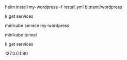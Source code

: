 helm install my-wordpress -f install.yml bitnami/wordpress

k get services

minikube service my-wordpress

minikube tunnel

k get services 

127.0.0.1:80
